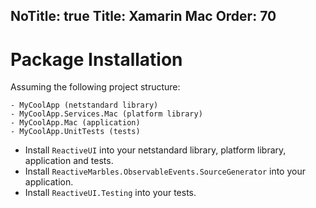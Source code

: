 NoTitle: true
Title: Xamarin Mac
Order: 70
---

# Package Installation

Assuming the following project structure:

```
- MyCoolApp (netstandard library)
- MyCoolApp.Services.Mac (platform library)
- MyCoolApp.Mac (application)
- MyCoolApp.UnitTests (tests)
```

* Install `ReactiveUI` into your netstandard library, platform library, application and tests.
* Install `ReactiveMarbles.ObservableEvents.SourceGenerator` into your application.
* Install `ReactiveUI.Testing` into your tests.
